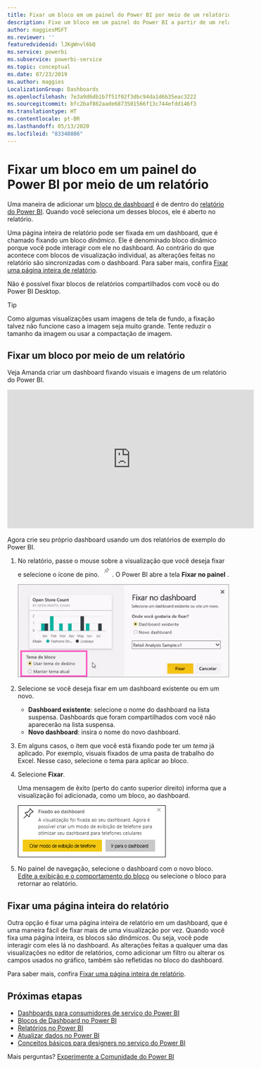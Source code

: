 ```yaml
---
title: Fixar um bloco em um painel do Power BI por meio de um relatório
description: Fixe um bloco em um painel do Power BI a partir de um relatório.
author: maggiesMSFT
ms.reviewer: ''
featuredvideoid: lJKgWnvl6bQ
ms.service: powerbi
ms.subservice: powerbi-service
ms.topic: conceptual
ms.date: 07/23/2019
ms.author: maggies
LocalizationGroup: Dashboards
ms.openlocfilehash: 7e3a9d6db1b7f51f02f3dbc94da1d6b35eac3222
ms.sourcegitcommit: bfc2baf862aade6873501566f13c744efdd146f3
ms.translationtype: HT
ms.contentlocale: pt-BR
ms.lasthandoff: 05/13/2020
ms.locfileid: "83348886"
---
```

# <a name="pin-a-tile-to-a-power-bi-dashboard-from-a-report"></a>Fixar um bloco em um painel do Power BI por meio de um relatório

Uma maneira de adicionar um [bloco de dashboard](../consumer/end-user-tiles.md) é de dentro do [relatório do Power BI](../consumer/end-user-reports.md). Quando você seleciona um desses blocos, ele é aberto no relatório.

Uma página inteira de relatório pode ser fixada em um dashboard, que é chamado fixando um bloco *dinâmico*. Ele é denominado bloco dinâmico porque você pode interagir com ele no dashboard. Ao contrário do que acontece com blocos de visualização individual, as alterações feitas no relatório são sincronizadas com o dashboard. Para saber mais, confira [Fixar uma página inteira de relatório](#pin-an-entire-report-page).

Não é possível fixar blocos de relatórios compartilhados com você ou do Power BI Desktop. 

> [!TIP]
> Como algumas visualizações usam imagens de tela de fundo, a fixação talvez não funcione caso a imagem seja muito grande. Tente reduzir o tamanho da imagem ou usar a compactação de imagem.  
> 
> 

## <a name="pin-a-tile-from-a-report"></a>Fixar um bloco por meio de um relatório
Veja Amanda criar um dashboard fixando visuais e imagens de um relatório do Power BI.
    

<iframe width="560" height="315" src="https://www.youtube.com/embed/lJKgWnvl6bQ" frameborder="0" allowfullscreen></iframe>

Agora crie seu próprio dashboard usando um dos relatórios de exemplo do Power BI.

1. No relatório, passe o mouse sobre a visualização que você deseja fixar e selecione o ícone de pino. ![Ícone de pino](media/service-dashboard-pin-tile-from-report/pbi_pintile_small.png). O Power BI abre a tela **Fixar no painel** .
   
     ![Janela Fixar no dashboard](media/service-dashboard-pin-tile-from-report/pbi_themes2.png)
2. Selecione se você deseja fixar em um dashboard existente ou em um novo.
   
   * **Dashboard existente**: selecione o nome do dashboard na lista suspensa. Dashboards que foram compartilhados com você não aparecerão na lista suspensa.
   * **Novo dashboard**: insira o nome do novo dashboard.
3. Em alguns casos, o item que você está fixando pode ter um *tema* já aplicado. Por exemplo, visuais fixados de uma pasta de trabalho do Excel. Nesse caso, selecione o tema para aplicar ao bloco.
4. Selecione **Fixar**.
   
   Uma mensagem de êxito (perto do canto superior direito) informa que a visualização foi adicionada, como um bloco, ao dashboard.
   
   ![Mensagem de êxito](media/service-dashboard-pin-tile-from-report/pinsuccess.png)
5. No painel de navegação, selecione o dashboard com o novo bloco. [Edite a exibição e o comportamento do bloco](service-dashboard-edit-tile.md) ou selecione o bloco para retornar ao relatório.

## <a name="pin-an-entire-report-page"></a>Fixar uma página inteira do relatório
Outra opção é fixar uma página inteira de relatório em um dashboard, que é uma maneira fácil de fixar mais de uma visualização por vez. Quando você fixa uma página inteira, os blocos são *dinâmicos*. Ou seja, você pode interagir com eles lá no dashboard. As alterações feitas a qualquer uma das visualizações no editor de relatórios, como adicionar um filtro ou alterar os campos usados no gráfico, também são refletidas no bloco do dashboard.  

Para saber mais, confira [Fixar uma página inteira de relatório](service-dashboard-pin-live-tile-from-report.md).

## <a name="next-steps"></a>Próximas etapas
- [Dashboards para consumidores de serviço do Power BI](../consumer/end-user-dashboards.md)
- [Blocos de Dashboard no Power BI](../consumer/end-user-tiles.md)
- [Relatórios no Power BI](../consumer/end-user-reports.md)
- [Atualizar dados no Power BI](../connect-data/refresh-data.md)
- [Conceitos básicos para designers no serviço do Power BI](../fundamentals/service-basic-concepts.md)

Mais perguntas? [Experimente a Comunidade do Power BI](https://community.powerbi.com/)
